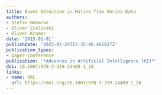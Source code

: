 ```yaml
---
title: Event Detection in Marine Time Series Data
authors:
- Stefan Oehmcke
- Oliver Zielinski
- Oliver Kramer
date: '2015-01-01'
publishDate: '2025-07-24T17:35:46.465827Z'
publication_types:
- paper-conference
publication: '*Advances in Artificial Intelligence (KI)*'
doi: 10.1007/978-3-319-24489-1_24
links:
- name: URL
  url: https://doi.org/10.1007/978-3-319-24489-1_24
---
```

